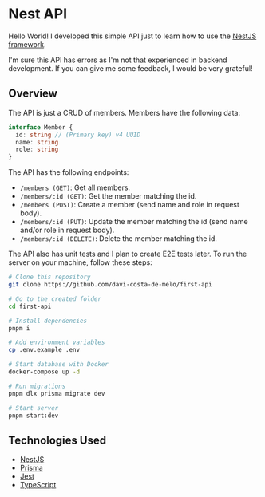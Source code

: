 # Nest API

Hello World! I developed this simple API just to learn how to use the [NestJS framework](https://nestjs.com).

I'm sure this API has errors as I'm not that experienced in backend development. If you can give me some feedback, I would be very grateful!

## Overview

The API is just a CRUD of members. Members have the following data:

```ts
interface Member {
  id: string // (Primary key) v4 UUID
  name: string
  role: string
}
```

The API has the following endpoints:

- `/members (GET)`: Get all members.
- `/members/:id (GET)`: Get the member matching the id.
- `/members (POST)`: Create a member (send name and role in request body).
- `/members/:id (PUT)`: Update the member matching the id (send name and/or role in request body).
- `/members/:id (DELETE)`: Delete the member matching the id.

The API also has unit tests and I plan to create E2E tests later. To run the server on your machine, follow these steps:

```bash
# Clone this repository
git clone https://github.com/davi-costa-de-melo/first-api

# Go to the created folder
cd first-api

# Install dependencies
pnpm i

# Add environment variables
cp .env.example .env

# Start database with Docker
docker-compose up -d

# Run migrations
pnpm dlx prisma migrate dev

# Start server
pnpm start:dev
```

## Technologies Used

- [NestJS](https://nestjs.com)
- [Prisma](https://prisma.io)
- [Jest](https://jestjs.io)
- [TypeScript](https://typescriptlang.org)
